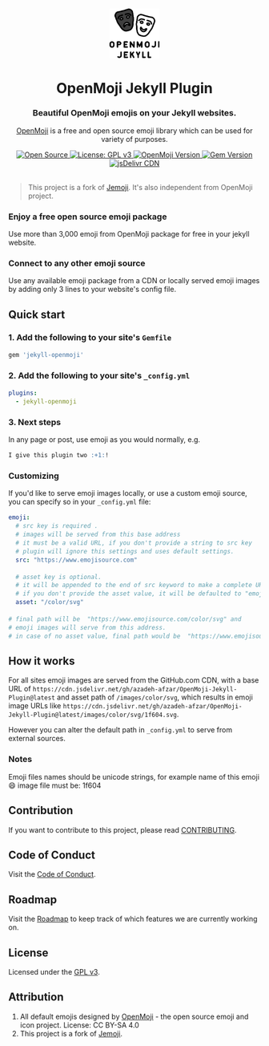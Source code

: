 <p align="center">
  <br>
  <a href="#">
    <img src="images/logo/OpenMoji-logo.svg" width="100" alt="OpenMoji Jekyll Plugin"/>
  </a>
</p>

<h1 align="center">OpenMoji Jekyll Plugin</h1>
<h3 align="center">Beautiful OpenMoji emojis on your Jekyll websites.</h3>
<p align="center">
<a href="https://openmoji.org">OpenMoji</a> is a free and open source emoji library which can be used
 for variety of purposes.</p>

<p align="center">
  <a title="Open Source" href="https://opensource.com/resources/what-open-source/">
    <img src="https://img.shields.io/badge/Open%20Source-Forever-brightgreen?style=flat-square" alt="Open Source">
  </a>
  <a title="License: GPL v3" href="https://www.opensource.org/licenses/GPL-3.0">
    <img src="https://img.shields.io/badge/License-GPL%20v3-blue?style=flat-square&logo=gnu" alt="License: GPL v3">
  </a>
  <a title="OpenMoji Version" href="https://github.com/hfg-gmuend/openmoji/releases/tag/12.0.0">
    <img src="https://img.shields.io/badge/OpenMoji-v12.0.0-yellow?style=flat-square" alt="OpenMoji Version">
  </a>
  <a title="Gem Version" href="https://rubygems.org/gems/negarmoji">
    <img src="https://img.shields.io/badge/Jekyll%20OpenMoji-v0.0.1-yellow?style=flat-square" alt="Gem Version">
  </a>
  <a title="jsDelivr CDN" href="https://www.jsdelivr.com/package/gh/azadeh=afzar/OpenMoji-Jekyll-Plugin">
    <img src="https://data.jsdelivr.com/v1/package/gh/azadeh=afzar/OpenMoji-Jekyll-Plugin/badge" alt="jsDelivr CDN">
  </a>
  <br>
  <br>
</p>

> This project is a fork of <a href="https://github.com/jekyll/jeomi">Jemoji</a>. It's also independent from OpenMoji project.

### Enjoy a free open source emoji package
Use more than 3,000 emoji from OpenMoji package for free in your jekyll website.

### Connect to any other emoji source
Use any available emoji package from a CDN or locally served emoji images by adding only 3 lines to your website's config file.

## Quick start

### 1. Add the following to your site's `Gemfile`

```ruby
gem 'jekyll-openmoji'
```

### 2. Add the following to your site's `_config.yml`

```yaml
plugins:
  - jekyll-openmoji
```

### 3. Next steps

In any page or post, use emoji as you would normally, e.g.

```markdown
I give this plugin two :+1:!
```

### Customizing

If you'd like to serve emoji images locally, or use a custom emoji source,
you can specify so in your `_config.yml` file:

```yaml
emoji:
  # src key is required .
  # images will be served from this base address
  # it must be a valid URL, if you don't provide a string to src key
  # plugin will ignore this settings and uses default settings.
  src: "https://www.emojisource.com"

  # asset key is optional.
  # it will be appended to the end of src keyword to make a complete URL,
  # if you don't provide the asset value, it will be defaulted to "emoji".
  asset: "/color/svg"

# final path will be  "https://www.emojisource.com/color/svg" and
# emoji images will serve from this address.
# in case of no asset value, final path would be  "https://www.emojisource.com/color/svg"emoji


```

## How it works

For all sites emoji images are served from the GitHub.com CDN, with a
base URL of `https://cdn.jsdelivr.net/gh/azadeh-afzar/OpenMoji-Jekyll-Plugin@latest` and
asset path of `/images/color/svg`, which results in emoji image URLs like
`https://cdn.jsdelivr.net/gh/azadeh-afzar/OpenMoji-Jekyll-Plugin@latest/images/color/svg/1f604.svg`.

However you can alter the default path in `_config.yml` to serve from external sources.

### Notes

Emoji files names should be unicode strings, for example name of this emoji 😄 image file must be: 1f604

## Contribution

If you want to contribute to this project, please read [CONTRIBUTING](CONTRIBUTING.md).

## Code of Conduct

Visit the [Code of Conduct](CODE_OF_CONDUCT.md).

## Roadmap

Visit the [Roadmap](ROADMAP.md) to keep track of which features we are currently working on.

## License

Licensed under the [GPL v3](LICENSE).

## Attribution
1. All default emojis designed by [OpenMoji](https://openmoji.org) - the open source emoji and icon project. License: CC BY-SA 4.0
2. This project is a fork of [Jemoji](https://github.com/jekyll/jemoji).
